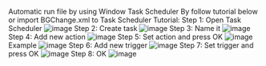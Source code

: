 Automatic run file by using Window Task Scheduler 
By follow tutorial below or import BGChange.xml to Task Scheduler
Tutorial:
    Step 1: Open Task Scheduler
  ![image](https://github.com/toohandsomelong/BackgroundChanger/assets/74458457/8fdfa062-e2db-4821-b684-5a09fe9484e2)
    Step 2: Create task
  ![image](https://github.com/toohandsomelong/BackgroundChanger/assets/74458457/6037a054-8344-42e8-8b23-d62fe86e41c1)
    Step 3: Name it
  ![image](https://github.com/toohandsomelong/BackgroundChanger/assets/74458457/5b530023-1ab2-48f7-a359-902edf2e2085)
    Step 4: Add new action
  ![image](https://github.com/toohandsomelong/BackgroundChanger/assets/74458457/527224ca-f3af-47a9-b852-704050b9fd86)
    Step 5: Set action and press OK
  ![image](https://github.com/toohandsomelong/BackgroundChanger/assets/74458457/d530f4f6-0fdd-4788-932d-24aac42a37a1)
  Example
  ![image](https://github.com/toohandsomelong/BackgroundChanger/assets/74458457/7ab5eb93-ce5c-41df-a316-9ad2974851c5)
    Step 6: Add new trigger
  ![image](https://github.com/toohandsomelong/BackgroundChanger/assets/74458457/41007a4f-800f-4360-8bd9-55e0358b4195)
    Step 7: Set trigger and press OK
  ![image](https://github.com/toohandsomelong/BackgroundChanger/assets/74458457/67c3bd8d-ac50-4e42-954a-f2a16f9244cc)
    Step 8: OK
  ![image](https://github.com/toohandsomelong/BackgroundChanger/assets/74458457/dab1ee15-8ed6-4b0b-a4bb-480a258775f0)

